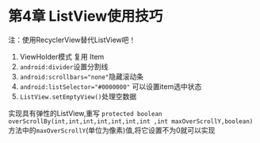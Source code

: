# 第4章 ListView使用技巧


注：使用RecyclerView替代ListView吧！

1. ViewHolder模式 复用 Item
2. `android:divider`设置分割线
3. `android:scrollbars="none"`隐藏滚动条
4. `android:listSelector="#0000000"` 可以设置item选中状态
5. `ListView.setEmptyView()`处理空数据  

实现具有弹性的ListView,重写
`protected boolean overScrollBy(int,int,int,int,int,int,int ,int maxOverScrollY,boolean)`方法中的`maxOverScrollY`(单位为像素)值,将它设置不为0就可以实现